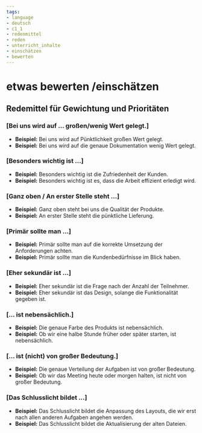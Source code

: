 ```yaml
---
tags:
- language
- deutsch
- c1_1
- redenmittel
- reden
- unterricht_inhalte
- einschätzen
- bewerten
---
```



# etwas bewerten /einschätzen

## Redemittel für Gewichtung und Prioritäten

### [Bei uns wird auf ... großen/wenig Wert gelegt.]

- __Beispiel:__ Bei uns wird auf Pünktlichkeit großen Wert gelegt.
- __Beispiel:__ Bei uns wird auf die genaue Dokumentation wenig Wert gelegt.

### [Besonders wichtig ist ...]

- __Beispiel:__ Besonders wichtig ist die Zufriedenheit der Kunden.
- __Beispiel:__ Besonders wichtig ist es, dass die Arbeit effizient erledigt wird.

### [Ganz oben / An erster Stelle steht ...]

- __Beispiel:__ Ganz oben steht bei uns die Qualität der Produkte.
- __Beispiel:__ An erster Stelle steht die pünktliche Lieferung.

### [Primär sollte man ...]

- __Beispiel:__ Primär sollte man auf die korrekte Umsetzung der Anforderungen achten.
- __Beispiel:__ Primär sollte man die Kundenbedürfnisse im Blick haben.

### [Eher sekundär ist ...]

- __Beispiel:__ Eher sekundär ist die Frage nach der Anzahl der Teilnehmer.
- __Beispiel:__ Eher sekundär ist das Design, solange die Funktionalität gegeben ist.

### [... ist nebensächlich.]

- __Beispiel:__ Die genaue Farbe des Produkts ist nebensächlich.
- __Beispiel:__ Ob wir eine halbe Stunde früher oder später starten, ist nebensächlich.

### [... ist (nicht) von großer Bedeutung.]

- __Beispiel:__ Die genaue Verteilung der Aufgaben ist von großer Bedeutung.
- __Beispiel:__ Ob wir das Meeting heute oder morgen halten, ist nicht von großer Bedeutung.

### [Das Schlusslicht bildet ...]

- __Beispiel:__ Das Schlusslicht bildet die Anpassung des Layouts, die wir erst nach allen anderen Aufgaben angehen werden.
- __Beispiel:__ Das Schlusslicht bildet die Aktualisierung der alten Dateien.

